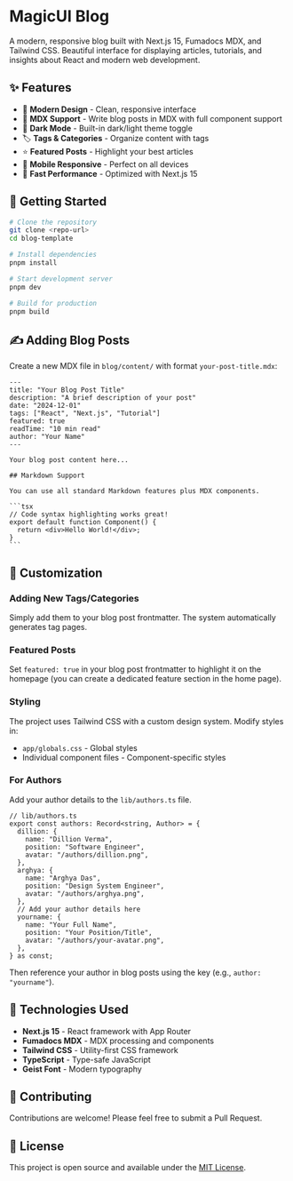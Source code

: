 # MagicUI Blog

A modern, responsive blog built with Next.js 15, Fumadocs MDX, and Tailwind CSS. Beautiful interface for displaying articles, tutorials, and insights about React and modern web development.

## ✨ Features

- 🎨 **Modern Design** - Clean, responsive interface
- 📝 **MDX Support** - Write blog posts in MDX with full component support
- 🌙 **Dark Mode** - Built-in dark/light theme toggle
- 🏷️ **Tags & Categories** - Organize content with tags
- ⭐ **Featured Posts** - Highlight your best articles
- 📱 **Mobile Responsive** - Perfect on all devices
- 🚀 **Fast Performance** - Optimized with Next.js 15

## 🚀 Getting Started

```bash
# Clone the repository
git clone <repo-url>
cd blog-template

# Install dependencies
pnpm install

# Start development server
pnpm dev

# Build for production
pnpm build
```

## ✍️ Adding Blog Posts

Create a new MDX file in `blog/content/` with format `your-post-title.mdx`:

````mdx
---
title: "Your Blog Post Title"
description: "A brief description of your post"
date: "2024-12-01"
tags: ["React", "Next.js", "Tutorial"]
featured: true
readTime: "10 min read"
author: "Your Name"
---

Your blog post content here...

## Markdown Support

You can use all standard Markdown features plus MDX components.

```tsx
// Code syntax highlighting works great!
export default function Component() {
  return <div>Hello World!</div>;
}
```
````

## 🎨 Customization

### Adding New Tags/Categories

Simply add them to your blog post frontmatter. The system automatically generates tag pages.

### Featured Posts

Set `featured: true` in your blog post frontmatter to highlight it on the homepage (you can create a dedicated feature section in the home page).

### Styling

The project uses Tailwind CSS with a custom design system. Modify styles in:

- `app/globals.css` - Global styles
- Individual component files - Component-specific styles

### For Authors

Add your author details to the `lib/authors.ts` file.

```tsx
// lib/authors.ts
export const authors: Record<string, Author> = {
  dillion: {
    name: "Dillion Verma",
    position: "Software Engineer",
    avatar: "/authors/dillion.png",
  },
  arghya: {
    name: "Arghya Das",
    position: "Design System Engineer",
    avatar: "/authors/arghya.png",
  },
  // Add your author details here
  yourname: {
    name: "Your Full Name",
    position: "Your Position/Title",
    avatar: "/authors/your-avatar.png",
  },
} as const;
```

Then reference your author in blog posts using the key (e.g., `author: "yourname"`).

## 📖 Technologies Used

- **Next.js 15** - React framework with App Router
- **Fumadocs MDX** - MDX processing and components
- **Tailwind CSS** - Utility-first CSS framework
- **TypeScript** - Type-safe JavaScript
- **Geist Font** - Modern typography

## 🤝 Contributing

Contributions are welcome! Please feel free to submit a Pull Request.

## 📄 License

This project is open source and available under the [MIT License](LICENSE).
